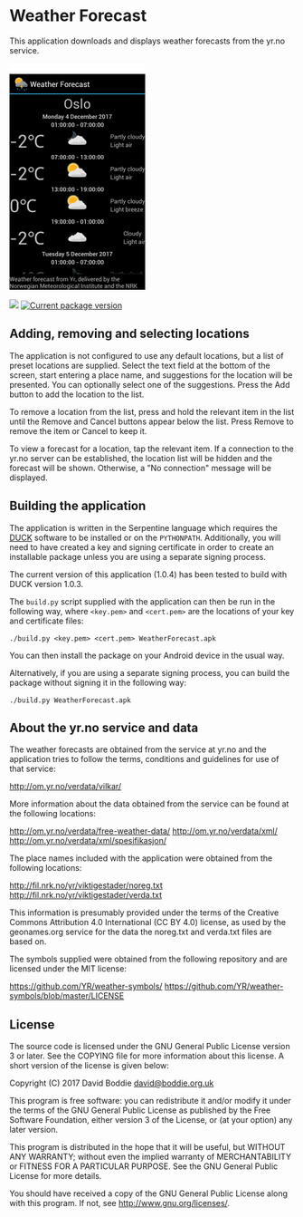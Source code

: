 Weather Forecast
================

This application downloads and displays weather forecasts from the yr.no
service.

![A screenshot of the application](docs/screenshot.png)

[<img src="https://f-droid.org/badge/get-it-on.png" height="75">](https://www.f-droid.org/en/packages/uk.org.boddie.android.weatherforecast/)
[![Current package version](https://img.shields.io/f-droid/v/uk.org.boddie.android.weatherforecast.svg)](https://www.f-droid.org/en/packages/uk.org.boddie.android.weatherforecast/)

Adding, removing and selecting locations
----------------------------------------

The application is not configured to use any default locations, but a list of
preset locations are supplied. Select the text field at the bottom of the
screen, start entering a place name, and suggestions for the location will be
presented. You can optionally select one of the suggestions. Press the Add
button to add the location to the list.

To remove a location from the list, press and hold the relevant item in the
list until the Remove and Cancel buttons appear below the list. Press Remove to
remove the item or Cancel to keep it.

To view a forecast for a location, tap the relevant item. If a connection to
the yr.no server can be established, the location list will be hidden and the
forecast will be shown. Otherwise, a "No connection" message will be displayed.

Building the application
------------------------

The application is written in the Serpentine language which requires the
[DUCK](http://www.boddie.org.uk/david/Projects/Python/DUCK/README.html)
software to be installed or on the `PYTHONPATH`. Additionally, you will need
to have created a key and signing certificate in order to create an installable
package unless you are using a separate signing process.

The current version of this application (1.0.4) has been tested to build with
DUCK version 1.0.3.

The `build.py` script supplied with the application can then be run in the
following way, where `<key.pem>` and `<cert.pem>` are the locations of your
key and certificate files:

```\
./build.py <key.pem> <cert.pem> WeatherForecast.apk
```

You can then install the package on your Android device in the usual way.

Alternatively, if you are using a separate signing process, you can build the
package without signing it in the following way:

```\
./build.py WeatherForecast.apk
```

About the yr.no service and data
--------------------------------

The weather forecasts are obtained from the service at yr.no and the
application tries to follow the terms, conditions and guidelines for use of
that service:

http://om.yr.no/verdata/vilkar/

More information about the data obtained from the service can be found at the
following locations:

http://om.yr.no/verdata/free-weather-data/
http://om.yr.no/verdata/xml/
http://om.yr.no/verdata/xml/spesifikasjon/

The place names included with the application were obtained from the following
locations:

http://fil.nrk.no/yr/viktigestader/noreg.txt
http://fil.nrk.no/yr/viktigestader/verda.txt

This information is presumably provided under the terms of the Creative Commons
Attribution 4.0 International (CC BY 4.0) license, as used by the geonames.org
service for the data the noreg.txt and verda.txt files are based on.

The symbols supplied were obtained from the following repository and are
licensed under the MIT license:

https://github.com/YR/weather-symbols/
https://github.com/YR/weather-symbols/blob/master/LICENSE

License
-------

The source code is licensed under the GNU General Public License version 3 or
later. See the COPYING file for more information about this license. A short
version of the license is given below:

Copyright (C) 2017 David Boddie <david@boddie.org.uk>

This program is free software: you can redistribute it and/or modify
it under the terms of the GNU General Public License as published by
the Free Software Foundation, either version 3 of the License, or
(at your option) any later version.

This program is distributed in the hope that it will be useful,
but WITHOUT ANY WARRANTY; without even the implied warranty of
MERCHANTABILITY or FITNESS FOR A PARTICULAR PURPOSE.  See the
GNU General Public License for more details.

You should have received a copy of the GNU General Public License
along with this program.  If not, see <http://www.gnu.org/licenses/>.
